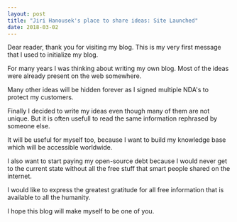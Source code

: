 ```yaml
---
layout: post
title: "Jiri Hanousek's place to share ideas: Site Launched"
date: 2018-03-02
---
```


Dear reader, thank you for visiting my blog. This is my very first message that I used to initialize my blog.

For many years I was thinking about writing my own blog. Most of the ideas were already present on the web somewhere.

Many other ideas will be hidden forever as I signed multiple NDA's to protect my customers.

Finally I decided to write my ideas even though many of them are not unique. But it is often usefull to read the
same information rephrased by someone else.

It will be useful for myself too, because I want to build my knowledge base which will be accessible worldwide.

I also want to start paying my open-source debt because I would never get to the current state without all the
free stuff that smart people shared on the internet.

I would like to express the greatest gratitude for all free information that is available to all the humanity.

I hope this blog will make myself to be one of you.